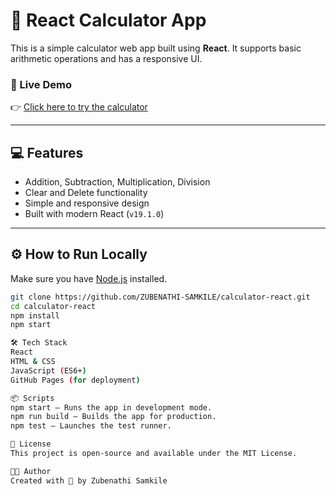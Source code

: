 # 🧮 React Calculator App

This is a simple calculator web app built using **React**. It supports basic arithmetic operations and has a responsive UI.

### 🚀 Live Demo
👉 [Click here to try the calculator](https://ZUBENATHI-SAMKILE.github.io/calculator-react/)

---

## 💻 Features

- Addition, Subtraction, Multiplication, Division
- Clear and Delete functionality
- Simple and responsive design
- Built with modern React (`v19.1.0`)

---

## ⚙️ How to Run Locally

Make sure you have [Node.js](https://nodejs.org/) installed.

```bash
git clone https://github.com/ZUBENATHI-SAMKILE/calculator-react.git
cd calculator-react
npm install
npm start

🛠 Tech Stack
React
HTML & CSS
JavaScript (ES6+)
GitHub Pages (for deployment)

📦 Scripts
npm start — Runs the app in development mode.
npm run build — Builds the app for production.
npm test — Launches the test runner.

📄 License
This project is open-source and available under the MIT License.

🧑‍💻 Author
Created with 💙 by Zubenathi Samkile
